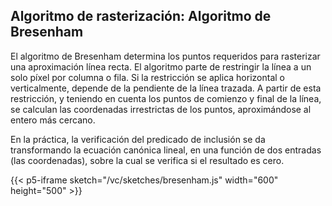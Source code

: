 ## Algoritmo de rasterización: Algoritmo de Bresenham

El algoritmo de Bresenham determina los puntos requeridos para rasterizar una aproximación línea recta. El algoritmo parte de restringir la línea a un solo píxel por columna o fila. Si la restricción se aplica horizontal o verticalmente, depende de la pendiente de la línea trazada. A partir de esta restricción, y teniendo en cuenta los puntos de comienzo y final de la línea, se calculan las coordenadas irrestrictas de los puntos, aproximándose al entero más cercano.

En la práctica, la verificación del predicado de inclusión se da transformando la ecuación canónica lineal, en una función de dos entradas (las coordenadas), sobre la cual se verifica si el resultado es cero.

{{< p5-iframe sketch="/vc/sketches/bresenham.js" width="600" height="500" >}}
